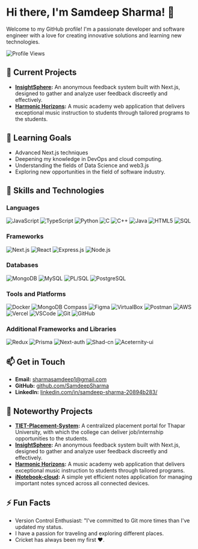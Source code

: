 # Hi there, I'm Samdeep Sharma! 👋

Welcome to my GitHub profile! I'm a passionate developer and software engineer with a love for creating innovative solutions and learning new technologies.

![Profile Views](https://komarev.com/ghpvc/?username=SamdeepSharma&color=blue&style=flat-square)

## 🔭 Current Projects
- **[InsightSphere](https://harmonic-horizons.vercel.app/):** An anonymous feedback system built with Next.js, designed to gather and analyze user feedback discreetly and effectively.
- **[Harmonic Horizons](https://harmonic-horizons.vercel.app/):** A music academy web application that delivers exceptional music instruction to students through tailored programs to the students.

## 🌱 Learning Goals
- Advanced Next.js techniques
- Deepening my knowledge in DevOps and cloud computing.
- Understanding the fields of Data Science and web3.js
- Exploring new opportunities in the field of software industry.

## 💼 Skills and Technologies

### Languages
![JavaScript](https://img.shields.io/badge/JavaScript-F7DF1E?style=flat&logo=javascript&logoColor=black)
![TypeScript](https://img.shields.io/badge/TypeScript-3178C6?style=flat&logo=typescript&logoColor=white)
![Python](https://img.shields.io/badge/Python-3776AB?style=flat&logo=python&logoColor=white)
![C](https://img.shields.io/badge/C-A8B9CC?style=flat&logo=c&logoColor=white)
![C++](https://img.shields.io/badge/C++-00599C?style=flat&logo=cplusplus&logoColor=white)
![Java](https://img.shields.io/badge/Java-007396?style=flat&logo=java&logoColor=white)
![HTML5](https://img.shields.io/badge/HTML5-E34F26?style=flat&logo=html5&logoColor=white)
![SQL](https://img.shields.io/badge/SQL-4479A1?style=flat&logo=postgresql&logoColor=white)

### Frameworks
![Next.js](https://img.shields.io/badge/Next.js-000000?style=flat&logo=nextdotjs&logoColor=white)
![React](https://img.shields.io/badge/React-61DAFB?style=flat&logo=react&logoColor=black)
![Express.js](https://img.shields.io/badge/Express.js-000000?style=flat&logo=express&logoColor=white)
![Node.js](https://img.shields.io/badge/Node.js-339933?style=flat&logo=nodedotjs&logoColor=white)

### Databases
![MongoDB](https://img.shields.io/badge/MongoDB-47A248?style=flat&logo=mongodb&logoColor=white)
![MySQL](https://img.shields.io/badge/MySQL-4479A1?style=flat&logo=mysql&logoColor=white)
![PL/SQL](https://img.shields.io/badge/PL%2FSQL-F80000?style=flat&logo=oracle&logoColor=white)
![PostgreSQL](https://img.shields.io/badge/PostgreSQL-336791?style=flat&logo=postgresql&logoColor=white)

### Tools and Platforms
![Docker](https://img.shields.io/badge/Docker-2496ED?style=flat&logo=docker&logoColor=white)
![MongoDB Compass](https://img.shields.io/badge/MongoDB%20Compass-47A248?style=flat&logo=mongodb&logoColor=white)
![Figma](https://img.shields.io/badge/Figma-F24E1E?style=flat&logo=figma&logoColor=white)
![VirtualBox](https://img.shields.io/badge/VirtualBox-183A61?style=flat&logo=virtualbox&logoColor=white)
![Postman](https://img.shields.io/badge/Postman-FF6C37?style=flat&logo=postman&logoColor=white)
![AWS](https://img.shields.io/badge/AWS-232F3E?style=flat&logo=amazonaws&logoColor=white)
![Vercel](https://img.shields.io/badge/Vercel-000000?style=flat&logo=vercel&logoColor=white)
![VSCode](https://img.shields.io/badge/VSCode-007ACC?style=flat&logo=visualstudiocode&logoColor=white)
![Git](https://img.shields.io/badge/Git-F05032?style=flat&logo=git&logoColor=white)
![GitHub](https://img.shields.io/badge/GitHub-181717?style=flat&logo=github&logoColor=white)

### Additional Frameworks and Libraries
![Redux](https://img.shields.io/badge/Redux-764ABC?style=flat&logo=redux&logoColor=white)
![Prisma](https://img.shields.io/badge/Prisma-2D3748?style=flat&logo=prisma&logoColor=white)
![Next-auth](https://img.shields.io/badge/Next--auth-000000?style=flat&logo=nextdotjs&logoColor=white)
![Shad-cn](https://img.shields.io/badge/Shad--cn-000000?style=flat&logo=shad-cn&logoColor=white)
![Aceternity-ui](https://img.shields.io/badge/Aceternity--ui-000000?style=flat&logo=aceternity-ui&logoColor=white)

## 📫 Get in Touch
- **Email:** sharmasamdeep1@gmail.com
- **GitHub:** [github.com/SamdeepSharma](https://github.com/SamdeepSharma)
- **LinkedIn:** [linkedin.com/in/samdeep-sharma-20894b283/](https://www.linkedin.com/in/samdeep-sharma-20894b283/)

## 🚀 Noteworthy Projects
- **[TIET-Placement-System](https://tiet-placement-portal-se-project.vercel.app/):** A centralized placement portal for Thapar University, with which the college can deliver job/internship opportunities to the students.
- **[InsightSphere](https://harmonic-horizons.vercel.app/):** An anonymous feedback system built with Next.js, designed to gather and analyze user feedback discreetly and effectively.
- **[Harmonic Horizons](https://harmonic-horizons.vercel.app/):** A music academy web application that delivers exceptional music instruction to students through tailored programs.
- **[iNotebook-cloud](https://i-notebook-cloud-secure.vercel.app/):** A simple yet efficient notes application for managing important notes synced across all connected devices.

## ⚡ Fun Facts
- Version Control Enthusiast: "I've committed to Git more times than I've updated my status.
- I have a passion for traveling and exploring different places.
- Cricket has always been my first ❤️.
